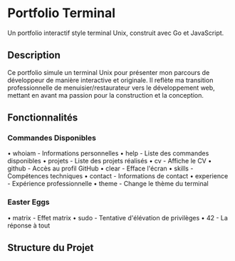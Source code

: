 # Portfolio Terminal

Un portfolio interactif style terminal Unix, construit avec Go et JavaScript.

## Description

Ce portfolio simule un terminal Unix pour présenter mon parcours de développeur de manière interactive et originale. Il reflète ma transition professionnelle de menuisier/restaurateur vers le développement web, mettant en avant ma passion pour la construction et la conception.

## Fonctionnalités

### Commandes Disponibles
• whoiam      - Informations personnelles
• help        - Liste des commandes disponibles
• projets     - Liste des projets réalisés
• cv          - Affiche le CV
• github      - Accès au profil GitHub
• clear       - Efface l'écran
• skills      - Compétences techniques
• contact     - Informations de contact
• experience  - Expérience professionnelle
• theme       - Change le thème du terminal

### Easter Eggs
• matrix      - Effet matrix
• sudo        - Tentative d'élévation de privilèges
• 42          - La réponse à tout

## Structure du Projet 